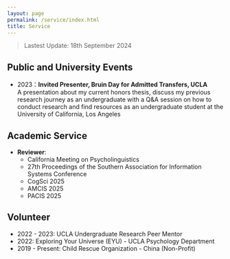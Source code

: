 ```yaml
---
layout: page
permalink: /service/index.html
title: Service
---
```


> Lastest Update: 18th September 2024 &nbsp;

## Public and University Events 

- 2023：**Invited Presenter, Bruin Day for Admitted Transfers, UCLA** <br>A presentation about my current honors thesis, discuss my previous research journey as an undergraduate with a Q&A session on how to conduct research and find resources as an undergraduate student at the University of California, Los Angeles

## Academic Service
- **Reviewer**:
  -  California Meeting on Psycholinguistics
  -  27th Proceedings of the Southern Association for Information Systems Conference
  -  CogSci 2025
  -  AMCIS 2025
  -  PACIS 2025

## Volunteer
- 2022 - 2023: UCLA Undergraduate Research Peer Mentor
- 2022: Exploring Your Universe (EYU) - UCLA Psychology Department
- 2019 - Present: Child Rescue Organization - China (Non-Profit)
